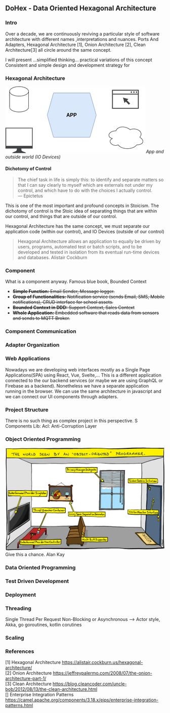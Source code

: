 ## DoHex - Data Oriented Hexagonal Architecture 

### Intro

Over a decade, we are continuously reviving a particular style of software architecture with different names ,interpretations and nuances. Ports And Adapters, Hexagonal Architecture [1], Onion Architecture [2], Clean Architecture[3] all circle around the same concept.  
 
I will present ...simplified thinking... practical variations of this concept
Consistent and simple design and development strategy for 
 
### Hexagonal Architecture
![Hex1](https://raw.githubusercontent.com/alicemunsal/dohex/master/diagrams/1.drawio.png)
*App and outside world (IO Devices)*

#### Dichotomy of Control

> The chief task in life is simply this: to identify and separate matters so that I can say clearly to myself which are externals not under my control, and which have to do with the choices I actually control.  
> — Epictetus

This is one of the most important and profound concepts in Stoicism. The dichotomy of control is the Stoic idea of separating things that are within our control, and things that are outside of our control.   

Hexagonal Architecture has the same concept, we must separate our application code (within our control), and IO Devices (outside of our control)  

> Hexagonal Architecture allows an application to equally be driven by users, programs, automated test or batch scripts, and to be developed and tested in isolation from its eventual run-time devices and databases.
> Alistair Cockburn

### Component 

What is a component anyway. 
Famous blue book, Bounded Context
* ~~**Simple Function:** Email Sender, Message logger.~~  
* ~~**Group of Functionalities:** Notification service (sends Email, SMS, Mobile notifications),  CRUD interface for school assets.~~
* ~~**Bounded Context in DDD:** Support Context, Sales Context~~
* ~~**Whole Application:** Embedded software that reads data from sensors and sends to MQTT Broker.~~ 


### Component Communication

### Adapter Organization

### Web Applications

Nowadays we are developing web interfaces mostly as a Single Page Applications(SPA) using React, Vue, Svelte,... This is a different application connected to the our backend services (or maybe we are using GraphQL or Firebase as a backend). Nonetheless we have a separate application running in the browser. We can use the same architecture in javascript and we can connect our UI components through adapters.

### Project Structure
There is no such thing as complex project in this perspective. S
Components
Lib: 
Acl: Anti-Corruption Layer 

### Object Oriented Programming
![OO Programmer](https://raw.githubusercontent.com/alicemunsal/dohex/master/diagrams/ooprogrammer.png)
Give this a chance.
Alan Kay 

### Data Oriented Programming

### Test Driven Development

### Deployment


### Threading
Single Thread Per Request
Non-Blocking or Asynchronous  --> Actor style, Akka, go goroutines, kotlin corutines

### Scaling

### References
[1] Hexagonal Architecture https://alistair.cockburn.us/hexagonal-architecture/  
[2] Onion Architecture https://jeffreypalermo.com/2008/07/the-onion-architecture-part-1/  
[3] Clean Architecture https://blog.cleancoder.com/uncle-bob/2012/08/13/the-clean-architecture.html  
[] Enterprise Integration Patterns https://camel.apache.org/components/3.18.x/eips/enterprise-integration-patterns.html  

<!--stackedit_data:
eyJoaXN0b3J5IjpbLTIwNDE1NTY2NTksNTk2MTUzNzQ5LDEyNz
YzNDU4NiwtMTYwNDU1NzY1OSwyMDk5NDUxMTk2LDE2NDcyMDcz
ODQsLTcwMzQyMTYzNSwxNjMyODUxODcyLC03Nzc3MjM3NTEsLT
ExMjg2MDcxNTMsNDEwMDMwNjA5LC0xMzU2MzE3MjQ3LC03ODYy
ODI3OSwxNjkwNjUwNTQ4LC0zNTI4ODI4MzcsLTE2NTcyMDU1NS
wtNjcyMjIyNzA0LDM2MjkwNDY5Niw0ODIzMjAxNDYsLTkyNDcz
MzQ2MF19
-->
